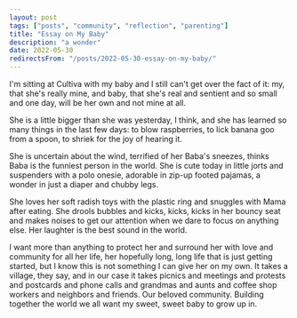 ```yaml
---
layout: post
tags: ["posts", "community", "reflection", "parenting"]
title: "Essay on My Baby"
description: "a wonder"
date: 2022-05-30
redirectsFrom: "/posts/2022-05-30-essay-on-my-baby/"
---
```


I'm sitting at Cultiva with my baby and I still can't get over the fact of it: my, that she's really mine, and baby, that she's real and sentient and so small and one day, will be her own and not mine at all.

She is a little bigger than she was yesterday, I think, and she has learned so many things in the last few days: to blow raspberries, to lick banana goo from a spoon, to shriek for the joy of hearing it.

She is uncertain about the wind, terrified of her Baba's sneezes, thinks Baba is the funniest person in the world. She is cute today in little jorts and suspenders with a polo onesie, adorable in zip-up footed pajamas, a wonder in just a diaper and chubby legs.

She loves her soft radish toys with the plastic ring and snuggles with Mama after eating. She drools bubbles and kicks, kicks, kicks in her bouncy seat and makes noises to get our attention when we dare to focus on anything else. Her laughter is the best sound in the world.

I want more than anything to protect her and surround her with love and community for all her life, her hopefully long, long life that is just getting started, but I know this is not something I can give her on my own. It takes a village, they say, and in our case it takes picnics and meetings and protests and postcards and phone calls and grandmas and aunts and coffee shop workers and neighbors and friends. Our beloved community. Building together the world we all want my sweet, sweet baby to grow up in.